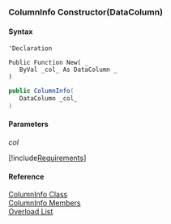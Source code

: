 ﻿### ColumnInfo Constructor(DataColumn)

#### Syntax

```vbnet
'Declaration

Public Function New( _
   ByVal _col_ As DataColumn _
)
```

```csharp
public ColumnInfo( 
   DataColumn _col_
)
```

#### Parameters

_col_

[!include[Requirements](../partials/requirements.md)]

#### Reference

[ColumnInfo Class](fcSDK~FChoice.Foundation.DataObjects.ColumnInfo.md)  
[ColumnInfo Members](fcSDK~FChoice.Foundation.DataObjects.ColumnInfo_members.md)  
[Overload List](fcSDK~FChoice.Foundation.DataObjects.ColumnInfo~_ctor.md)